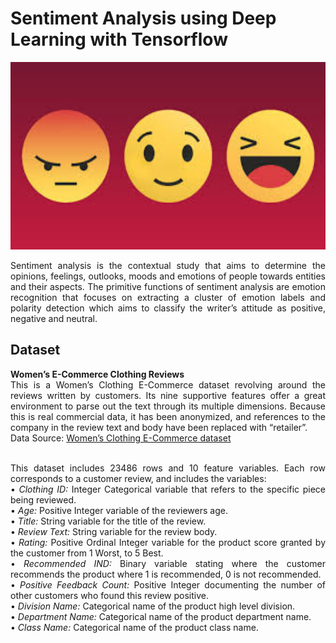 # Sentiment Analysis using Deep Learning with Tensorflow

<img src="/image.jpg" width="1000" height="300" />
<div align="justify">
  
Sentiment analysis is the contextual study that aims to determine the opinions, feelings, outlooks, moods and emotions of people towards entities and their aspects. The primitive functions of sentiment analysis are emotion recognition that focuses on extracting a cluster of emotion labels and polarity detection which aims to classify the writer’s attitude as positive, negative and neutral.<br />

## Dataset
**Women’s E-Commerce Clothing Reviews**<br />
This is a Women’s Clothing E-Commerce dataset revolving around the reviews written by customers. Its nine supportive features offer a great environment to parse out the text through its multiple dimensions. Because this is real commercial data, it has been anonymized, and references to the company in the review text and body have been replaced with “retailer”.<br />
Data Source: [Women’s Clothing E-Commerce dataset](https://www.kaggle.com/nicapotato/womens-ecommerce-clothing-reviews)<br /><br />

This dataset includes 23486 rows and 10 feature variables. Each row corresponds to a customer review, and includes the variables:<br />
•	*Clothing ID:* Integer Categorical variable that refers to the specific piece being reviewed.<br />
•	*Age:* Positive Integer variable of the reviewers age.<br />
•	*Title:* String variable for the title of the review.<br />
•	*Review Text:* String variable for the review body.<br />
•	*Rating:* Positive Ordinal Integer variable for the product score granted by the customer from 1 Worst, to 5 Best.<br />
•	*Recommended IND:* Binary variable stating where the customer recommends the product where 1 is recommended, 0 is not recommended.<br />
•	*Positive Feedback Count:* Positive Integer documenting the number of other customers who found this review positive.<br />
•	*Division Name:* Categorical name of the product high level division.<br />
•	*Department Name:* Categorical name of the product department name.<br />
•	*Class Name:* Categorical name of the product class name.<br />

</div>
